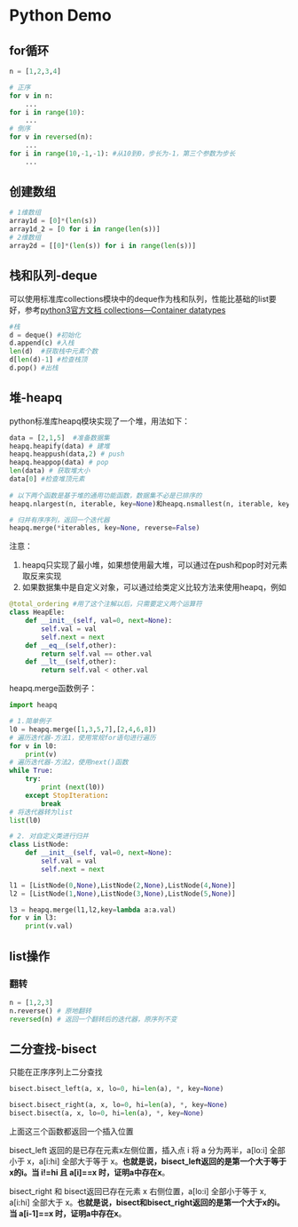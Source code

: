 # Python Demo


## for循环

```python
n = [1,2,3,4]

# 正序
for v in n:
    ...
for i in range(10):
    ...
# 倒序
for v in reversed(n):
    ...
for i in range(10,-1,-1): #从10到0，步长为-1，第三个参数为步长
    ...
```

## 创建数组

```python
# 1维数组
array1d = [0]*(len(s))
array1d_2 = [0 for i in range(len(s))]
# 2维数组
array2d = [[0]*(len(s)) for i in range(len(s))]
```

## 栈和队列-deque

可以使用标准库collections模块中的deque作为栈和队列，性能比基础的list要好，参考[python3官方文档 collections—Container datatypes](https://docs.python.org/3/library/collections.html#collections.deque)

```python
#栈
d = deque() #初始化
d.append(c) #入栈
len(d)  #获取栈中元素个数
d[len(d)-1] #检查栈顶
d.pop() #出栈
```

## 堆-heapq

python标准库heapq模块实现了一个堆，用法如下：

```python
data = [2,1,5]  #准备数据集
heapq.heapify(data) # 建堆
heapq.heappush(data,2) # push
heapq.heappop(data) # pop
len(data) # 获取堆大小
data[0] #检查堆顶元素
            
# 以下两个函数是基于堆的通用功能函数，数据集不必是已排序的
heapq.nlargest(n, iterable, key=None)和heapq.nsmallest(n, iterable, key=None)

# 归并有序序列，返回一个迭代器
heapq.merge(*iterables, key=None, reverse=False)
```

注意：

1. heapq只实现了最小堆，如果想使用最大堆，可以通过在push和pop时对元素取反来实现
2. 如果数据集中是自定义对象，可以通过给类定义比较方法来使用heapq，例如

```python
@total_ordering #用了这个注解以后，只需要定义两个运算符
class HeapEle:
    def __init__(self, val=0, next=None):
        self.val = val
        self.next = next
    def __eq__(self,other):
        return self.val == other.val
    def __lt__(self,other):
        return self.val < other.val
```

heapq.merge函数例子：

```python
import heapq

# 1.简单例子
l0 = heapq.merge([1,3,5,7],[2,4,6,8])
# 遍历迭代器-方法1，使用常规for语句进行遍历
for v in l0:
    print(v)
# 遍历迭代器-方法2，使用next()函数
while True:
    try:
        print (next(l0))
    except StopIteration:
        break
# 将迭代器转为list
list(l0)

# 2. 对自定义类进行归并
class ListNode:
    def __init__(self, val=0, next=None):
        self.val = val
        self.next = next

l1 = [ListNode(0,None),ListNode(2,None),ListNode(4,None)]
l2 = [ListNode(1,None),ListNode(3,None),ListNode(5,None)]

l3 = heapq.merge(l1,l2,key=lambda a:a.val)
for v in l3:
    print(v.val)
```

## list操作

### 翻转

```python
n = [1,2,3]
n.reverse() # 原地翻转
reversed(n) # 返回一个翻转后的迭代器，原序列不变
```

## 二分查找-bisect

只能在正序序列上二分查找

```python
bisect.bisect_left(a, x, lo=0, hi=len(a), *, key=None)

bisect.bisect_right(a, x, lo=0, hi=len(a), *, key=None)
bisect.bisect(a, x, lo=0, hi=len(a), *, key=None)
```

上面这三个函数都返回一个插入位置

bisect_left 返回的是已存在元素x左侧位置，插入点 i 将 a 分为两半，a[lo:i] 全部小于 x，a[i:hi] 全部大于等于 x。**也就是说，bisect_left返回的是第一个大于等于x的i。当 i!=hi 且 a[i]==x 时，证明a中存在x**。

bisect_right 和 bisect返回已存在元素 x 右侧位置，a[lo:i] 全部小于等于 x, a[i:hi] 全部大于 x。**也就是说，bisect和bisect_right返回的是第一个大于x的i。当 a[i-1]==x 时，证明a中存在x**。
